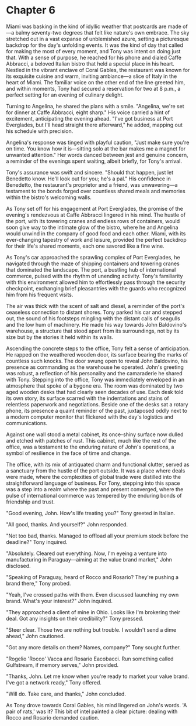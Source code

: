 # Chapter 6
Miami was basking in the kind of idyllic weather that postcards are made of—a balmy seventy-two degrees that felt like nature's own embrace. The sky stretched out in a vast expanse of unblemished azure, setting a picturesque backdrop for the day's unfolding events. It was the kind of day that called for making the most of every moment, and Tony was intent on doing just that. With a sense of purpose, he reached for his phone and dialed Caffe Abbracci, a beloved Italian bistro that held a special place in his heart. Nestled in the vibrant enclave of Coral Gables, the restaurant was known for its exquisite cuisine and warm, inviting ambiance—a slice of Italy in the heart of Miami. The familiar voice on the other end of the line greeted him, and within moments, Tony had secured a reservation for two at 8 p.m., a perfect setting for an evening of culinary delight.

Turning to Angelina, he shared the plans with a smile. "Angelina, we're set for dinner at Caffe Abbracci, eight sharp." His voice carried a hint of excitement, anticipating the evening ahead. "I've got business at Port Everglades, but I'll head straight there afterward," he added, mapping out his schedule with precision.

Angelina's response was tinged with playful caution, "Just make sure you're on time. You know how it is—sitting solo at the bar makes me a magnet for unwanted attention." Her words danced between jest and genuine concern, a reminder of the evenings spent waiting, albeit briefly, for Tony's arrival.

Tony's assurance was swift and sincere. "Should that happen, just let Benedetto know. He'll look out for you; he's a pal." His confidence in Benedetto, the restaurant's proprietor and a friend, was unwavering—a testament to the bonds forged over countless shared meals and memories within the bistro's welcoming walls.

As Tony set off for his engagement at Port Everglades, the promise of the evening's rendezvous at Caffe Abbracci lingered in his mind. The hustle of the port, with its towering cranes and endless rows of containers, would soon give way to the intimate glow of the bistro, where he and Angelina would unwind in the company of good food and each other. Miami, with its ever-changing tapestry of work and leisure, provided the perfect backdrop for their life's shared moments, each one savored like a fine wine.

As Tony's car approached the sprawling complex of Port Everglades, he navigated through the maze of shipping containers and towering cranes that dominated the landscape. The port, a bustling hub of international commerce, pulsed with the rhythm of unending activity. Tony's familiarity with this environment allowed him to effortlessly pass through the security checkpoint, exchanging brief pleasantries with the guards who recognized him from his frequent visits.

The air was thick with the scent of salt and diesel, a reminder of the port's ceaseless connection to distant shores. Tony parked his car and stepped out, the sound of his footsteps mingling with the distant calls of seagulls and the low hum of machinery. He made his way towards John Baldovino's warehouse, a structure that stood apart from its surroundings, not by its size but by the stories it held within its walls.

Ascending the concrete steps to the office, Tony felt a sense of anticipation. He rapped on the weathered wooden door, its surface bearing the marks of countless such knocks. The door swung open to reveal John Baldovino, his presence as commanding as the warehouse he operated. John's greeting was robust, a reflection of his personality and the camaraderie he shared with Tony. Stepping into the office, Tony was immediately enveloped in an atmosphere that spoke of a bygone era. The room was dominated by two aged wooden desks that had clearly seen decades of use. Each desk told its own story, its surface scarred with the indentations and stains of relentless paperwork and negotiations. Beside one of the desks sat a rotary phone, its presence a quaint reminder of the past, juxtaposed oddly next to a modern computer monitor that flickered with the day's logistics and communications.

Against one wall stood a metal cabinet, its once-shiny surface now dulled and etched with patches of rust. This cabinet, much like the rest of the office, was a testament to the enduring nature of John's operations, a symbol of resilience in the face of time and change.

The office, with its mix of antiquated charm and functional clutter, served as a sanctuary from the hustle of the port outside. It was a place where deals were made, where the complexities of global trade were distilled into the straightforward language of business. For Tony, stepping into this space was a step into a realm where the past and present converged, where the pulse of international commerce was tempered by the enduring bonds of friendship and trust.

"Good evening, John. How's life treating you?" Tony greeted in Italian.

"All good, thanks. And yourself?" John responded.

"Not too bad, thanks. Managed to offload all your premium stock before the deadline?" Tony inquired.

"Absolutely. Cleared out everything. Now, I'm eyeing a venture into manufacturing in Paraguay—aiming at the value brand market," John disclosed.

"Speaking of Paraguay, heard of Rocco and Rosario? They're pushing a brand there," Tony probed.

"Yeah, I've crossed paths with them. Even discussed launching my own brand. What's your interest?" John inquired.

"They approached a client of mine in Ohio. Looks like I'm brokering their deal. Got any insights on their credibility?" Tony pressed.

"Steer clear. Those two are nothing but trouble. I wouldn't send a dime ahead," John cautioned.

"Got any more details on them? Names, company?" Tony sought further.

"Rogelio 'Rocco' Vacca and Rosario Eacobacci. Run something called Gulfstream, if memory serves," John provided.

"Thanks, John. Let me know when you're ready to market your value brand. I've got a network ready," Tony offered.

"Will do. Take care, and thanks," John concluded.

As Tony drove towards Coral Gables, his mind lingered on John's words. 'A pair of rats,' was it? This bit of intel painted a clear picture: dealing with Rocco and Rosario demanded caution.